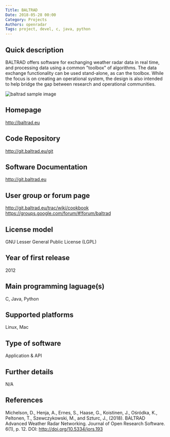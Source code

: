 ```yaml
---
Title: BALTRAD
Date: 2018-05-28 00:00
Category: Projects
Authors: openradar
Tags: project, devel, c, java, python
---
```


## Quick description

BALTRAD offers software for exchanging weather radar data in real time, and processing data using a common "toolbox" of algorithms. The data exchange functionality can be used stand-alone, as can the toolbox. While the focus is on creating an operational system, the design is also intended to help bridge the gap between research and operational communities.

![baltrad sample image]({filename}../images/BALTRAD-logo-small.png)

## Homepage

<http://baltrad.eu>

## Code Repository

<http://git.baltrad.eu/git>

## Software Documentation

<http://git.baltrad.eu>

## User group or forum page
<http://git.baltrad.eu/trac/wiki/cookbook>
<https://groups.google.com/forum/#!forum/baltrad>

## License model
GNU Lesser General Public License (LGPL)

## Year of first release
2012

## Main programming laguage(s)
C, Java, Python

## Supported platforms
Linux, Mac

## Type of software
Application & API

## Further details
N/A

## References
Michelson, D., Henja, A., Ernes, S., Haase, G., Koistinen, J., Ośródka, K., Peltonen, T., Szewczykowski, M., and Szturc, J., (2018). BALTRAD Advanced Weather Radar Networking. Journal of Open Research Software. 6(1), p. 12. DOI: <http://doi.org/10.5334/jors.193>
